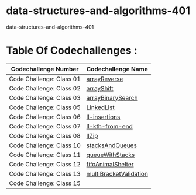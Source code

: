 # data-structures-and-algorithms-401
data-structures-and-algorithms-401

# Table Of Codechallenges :
| Codechallenge Number      | Codechallenge Name |
| ------------------------- | ------------------ |
| Code Challenge: Class 01  | [arrayReverse](https://github.com/401-advanced-javascript-AhmadMamdouh/data-structures-and-algorithms-401/tree/master/challenges/arrayReverse) |
| Code Challenge: Class 02  | [arrayShift](https://github.com/401-advanced-javascript-AhmadMamdouh/data-structures-and-algorithms-401/tree/master/challenges/arrayShift) |
| Code Challenge: Class 03  | [arrayBinarySearch](https://github.com/401-advanced-javascript-AhmadMamdouh/data-structures-and-algorithms-401/tree/array-binary-search/challenges/arrayBinarySearch) |
| Code Challenge: Class 05 |[LinkedList](https://github.com/401-advanced-javascript-AhmadMamdouh/data-structures-and-algorithms-401/tree/linked-list/challenges/Data-Structures/LinkedList)|
| Code Challenge: Class 06| [ll-insertions](https://github.com/401-advanced-javascript-AhmadMamdouh/data-structures-and-algorithms-401/tree/ll-insertions/challenges/Data-Structures/LinkedList)|
| Code Challenge: Class 07|[ll-kth-from-end](https://github.com/401-advanced-javascript-AhmadMamdouh/data-structures-and-algorithms-401/tree/ll-kth-from-end)|
|Code Challenge: Class 08|[llZip](https://github.com/401-advanced-javascript-AhmadMamdouh/data-structures-and-algorithms-401/tree/ll-zip/challenges/Data-Structures/llZip)|
| Code Challenge: Class 10|[stacksAndQueues](https://github.com/401-advanced-javascript-AhmadMamdouh/data-structures-and-algorithms-401/tree/stack-and-queue/challenges/stacksAndQueues)|
| Code Challenge: Class 11|[queueWithStacks](https://github.com/401-advanced-javascript-AhmadMamdouh/data-structures-and-algorithms-401/tree/queue-with-stacks/challenges/queueWithStacks)|
| Code Challenge: Class 12|[fifoAnimalShelter](https://github.com/401-advanced-javascript-AhmadMamdouh/data-structures-and-algorithms-401/tree/fifoAnimalShelter/challenges/fifoAnimalShelter)|
|Code Challenge: Class 13|[multiBracketValidation](https://github.com/401-advanced-javascript-AhmadMamdouh/data-structures-and-algorithms-401/tree/master/challenges/multiBracketValidation)|
|Code Challenge: Class 15||
